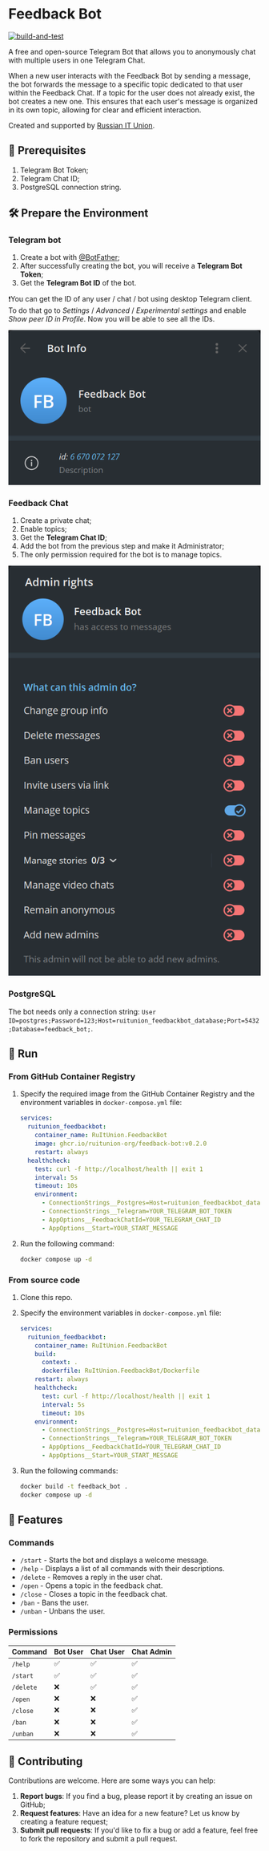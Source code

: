 # Feedback Bot

[![build-and-test](https://github.com/ruitunion-org/feedback-bot/actions/workflows/build.yml/badge.svg)](https://github.com/ruitunion-org/feedback-bot/actions/workflows/build.yml) 

A free and open-source Telegram Bot that allows you to anonymously chat with multiple users in one Telegram Chat.

When a new user interacts with the Feedback Bot by sending a message, the bot forwards the message to a specific topic dedicated to that user within the Feedback Chat. If a topic for the user does not already exist, the bot creates a new one. This ensures that each user's message is organized in its own topic, allowing for clear and efficient interaction.

Created and supported by [Russian IT Union](https://ruitunion.org/en/about/).

## 📝 Prerequisites

1. Telegram Bot Token;
2. Telegram Chat ID;
3. PostgreSQL connection string.

## 🛠️ Prepare the Environment

### Telegram bot

1. Create a bot with [@BotFather](https://t.me/BotFather);
2. After successfully creating the bot, you will receive a **Telegram Bot Token**;
3. Get the **Telegram Bot ID** of the bot.

❗You can get the ID of any user / chat / bot using desktop Telegram client. To do that go to *Settings* / *Advanced* / *Experimental settings* and enable *Show peer ID in Profile*. Now you will be able to see all the IDs.

![how_to_get_id](./docs/image01.png)

### Feedback Chat

1. Create a private chat;
2. Enable topics;
3. Get the **Telegram Chat ID**;
4. Add the bot from the previous step and make it Administrator;
5. The only permission required for the bot is to manage topics.

![required_permissions](./docs/image02.png)

### PostgreSQL

The bot needs only a connection string: `User ID=postgres;Password=123;Host=ruitunion_feedbackbot_database;Port=5432;Database=feedback_bot;`.

## 🚀 Run

### From GitHub Container Registry

1. Specify the required image from the GitHub Container Registry and the environment variables in `docker-compose.yml` file:

    ``` yml
    services:
      ruitunion_feedbackbot:
        container_name: RuItUnion.FeedbackBot
        image: ghcr.io/ruitunion-org/feedback-bot:v0.2.0
        restart: always
      healthcheck:
        test: curl -f http://localhost/health || exit 1 
        interval: 5s
        timeout: 10s
        environment:
          - ConnectionStrings__Postgres=Host=ruitunion_feedbackbot_database;Port=5432;Database=feedback_bot;User ID=postgres;Password=123;
          - ConnectionStrings__Telegram=YOUR_TELEGRAM_BOT_TOKEN
          - AppOptions__FeedbackChatId=YOUR_TELEGRAM_CHAT_ID
          - AppOptions__Start=YOUR_START_MESSAGE
    ```

3. Run the following command:

    ``` sh
    docker compose up -d 
    ```

### From source code

1. Clone this repo.
2. Specify the environment variables in `docker-compose.yml` file:

    ``` yml
    services:
      ruitunion_feedbackbot:
        container_name: RuItUnion.FeedbackBot
        build:
          context: .
          dockerfile: RuItUnion.FeedbackBot/Dockerfile
        restart: always
        healthcheck:
          test: curl -f http://localhost/health || exit 1 
          interval: 5s
          timeout: 10s
        environment:
          - ConnectionStrings__Postgres=Host=ruitunion_feedbackbot_database;Port=5432;Database=feedback_bot;User ID=postgres;Password=123;
          - ConnectionStrings__Telegram=YOUR_TELEGRAM_BOT_TOKEN
          - AppOptions__FeedbackChatId=YOUR_TELEGRAM_CHAT_ID
          - AppOptions__Start=YOUR_START_MESSAGE
    ```

3. Run the following commands:

    ``` sh
    docker build -t feedback_bot .
    docker compose up -d 
    ```

## 🌟 Features

### Commands

- `/start` - Starts the bot and displays a welcome message.
- `/help` - Displays a list of all commands with their descriptions.
- `/delete` - Removes a reply in the user chat.
- `/open` - Opens a topic in the feedback chat.
- `/close` - Closes a topic in the feedback chat.
- `/ban` - Bans the user.
- `/unban` - Unbans the user.

### Permissions

| Command   | Bot User | Chat User | Chat Admin |
| --------- | -------- | --------- | ---------- |
| `/help`   | ✅        | ✅         | ✅          |
| `/start`  | ✅        | ✅         | ✅          |
| `/delete` | ❌        | ✅         | ✅          |
| `/open`   | ❌        | ❌         | ✅          |
| `/close`  | ❌        | ❌         | ✅          |
| `/ban`    | ❌        | ❌         | ✅          |
| `/unban`  | ❌        | ❌         | ✅          |

## 🤝 Contributing

Contributions are welcome. Here are some ways you can help:

1. **Report bugs**: If you find a bug, please report it by creating an issue on GitHub;
2. **Request features**: Have an idea for a new feature? Let us know by creating a feature request;
3. **Submit pull requests**: If you'd like to fix a bug or add a feature, feel free to fork the repository and submit a pull request.
